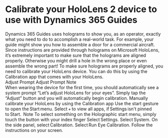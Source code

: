 
# Calibrate your HoloLens 2 device to use with Dynamics 365 Guides

Dynamics 365 Guides uses holograms to show you, as an operator, exactly what you need to do to accomplish a real-world task. For example, your guide might show you how to assemble a door for a commercial aircraft. Since instructions are provided through holograms on Microsoft HoloLens, it’s extremely important to make sure that the holograms are aligned properly. Otherwise you might drill a hole in the wrong place or even assemble the wrong part! To make sure holograms are properly aligned, you need to calibrate your HoloLens device. You can do this by using the Calibration app that comes with your HoloLens.  
Adjust Prompt 
Adjust Prompt 
Note  
When wearing the device for the first time, you should automatically see a system prompt “Let’s adjust HoloLens for your eyes”. Simply tap the “Adjust” button and you will automatically begin calibration. 
Manually calibrate your HoloLens by using the Calibration app 
Use the start gesture to open the Start menu. 
Select + to view all apps, if Settings isn't pinned to Start. 
 Note 
To select something on the Holographic start menu, simply touch the button with your index finger 
Select Settings. 
Select System. 
On the side panel, select Calibration. 
Select Run Eye Calibration. 
Follow the instructions on your screen. 
